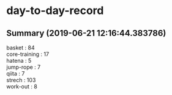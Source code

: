 # day-to-day-record  
## Summary  (2019-06-21 12:16:44.383786)  
basket : 84  
core-training : 17  
hatena : 5  
jump-rope : 7  
qiita : 7  
strech : 103  
work-out : 8  

